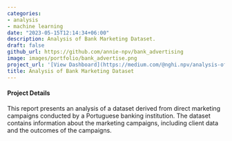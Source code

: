 ```yaml
---
categories:
- analysis
- machine learning
date: "2023-05-15T12:14:34+06:00"
description: Analysis of Bank Marketing Dataset.
draft: false
github_url: https://github.com/annie-npv/bank_advertising
image: images/portfolio/bank_advertise.png
project_url: '[View Dashboard](https://medium.com/@nghi.npv/analysis-of-bank-marketing-dataset-6bf448b535c0)'
title: Analysis of Bank Marketing Dataset
---
```



#### Project Details

This report presents an analysis of a dataset derived from direct marketing campaigns conducted by a Portuguese banking institution. The dataset contains information about the marketing campaigns, including client data and the outcomes of the campaigns.

